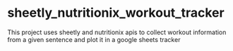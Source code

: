 # sheetly_nutritionix_workout_tracker
This project uses sheetly and nutritionix apis to collect workout information from a given sentence and plot it in a google sheets tracker
